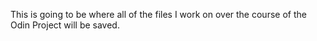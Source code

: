 This is going to be where all of the files I work on over the course of the Odin Project will be saved.

